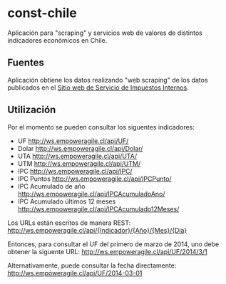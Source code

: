 const-chile
===========

Aplicación para "scraping" y servicios web de valores de distintos indicadores económicos en Chile.


## Fuentes

Aplicación obtiene los datos realizando "web scraping" de los datos publicados en el [Sitio web de Servicio de Impuestos Internos](http://www.sii.cl/pagina/valores/valyfechas.htm).

## Utilización

Por el momento se pueden consultar los siguentes indicadores:
* UF http://ws.empoweragile.cl/api/UF/
* Dolar http://ws.empoweragile.cl/api/Dolar/
* UTA http://ws.empoweragile.cl/api/UTA/
* UTM http://ws.empoweragile.cl/api/UTM/
* IPC http://ws.empoweragile.cl/api/IPC/
* IPC Puntos http://ws.empoweragile.cl/api/IPCPunto/
* IPC Acumulado de año http://ws.empoweragile.cl/api/IPCAcumuladoAno/
* IPC Acumulado últimos 12 meses http://ws.empoweragile.cl/api/IPCAcumulado12Meses/

Los URLs están escritos de manera REST:
http://ws.empoweragile.cl/api/{Indicador}/{Año}/{Mes}/{Día}

Entonces, para consultar el UF del primero de marzo de 2014, uno debe obtener la siguente URL:
http://ws.empoweragile.cl/api/UF/2014/3/1

Alternativamente, puede consultar la fecha directamente:
http://ws.empoweragile.cl/api/UF/2014-03-01



